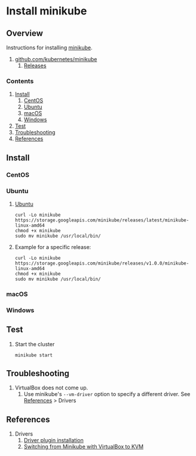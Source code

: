 # Install minikube

## Overview

Instructions for installing [minikube](https://kubernetes.io/docs/tasks/tools/install-minikube/).

1. [github.com/kubernetes/minikube](https://github.com/kubernetes/minikube)
    1. [Releases](https://github.com/kubernetes/minikube/releases)

### Contents

1. [Install](#install)
    1. [CentOS](#centos)
    1. [Ubuntu](#ubuntu)
    1. [macOS](#macos)
    1. [Windows](#windows)
1. [Test](#test)
1. [Troubleshooting](#troubleshooting)
1. [References](#references)

## Install

### CentOS

### Ubuntu

1. [Ubuntu](https://kubernetes.io/docs/tasks/tools/install-minikube/#linux)

    ```console
    curl -Lo minikube https://storage.googleapis.com/minikube/releases/latest/minikube-linux-amd64
    chmod +x minikube
    sudo mv minikube /usr/local/bin/
    ```

1. Example for a specific release:

    ```console
    curl -Lo minikube https://storage.googleapis.com/minikube/releases/v1.0.0/minikube-linux-amd64
    chmod +x minikube
    sudo mv minikube /usr/local/bin/
    ```

### macOS

### Windows

## Test

1. Start the cluster

    ```console
    minikube start
    ```

## Troubleshooting

1. VirtualBox does not come up.
    1. Use minikube's `--vm-driver` option to specify a different driver.
       See [References](#references) > Drivers

## References

1. Drivers
    1. [Driver plugin installation](https://github.com/kubernetes/minikube/blob/master/docs/drivers.md)
    1. [Switching from Minikube with VirtualBox to KVM](https://medium.com/@nieldw/switching-from-minikube-with-virtualbox-to-kvm-2f742db704c9)